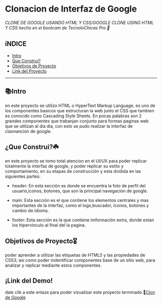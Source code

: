 # Clonacion de Interfaz de Google
###### CLONE DE GOOGLE USANDO HTML Y CSS/GOOGLE CLONE USING HTML Y CSS hecho en el bootcam de TecnoloChicas Pro 🌿

## íNDICE
* [Intro](https://github.com/BytiaChanCen/GOOGLE-CLONE/edit/main/README.md#intro)
* [Que Construi?](https://github.com/BytiaChanCen/GOOGLE-CLONE/edit/main/README.md#que-construi%EF%B8%8F)
* [Objetivos de Proyecto](https://github.com/BytiaChanCen/GOOGLE-CLONE/edit/main/README.md#objetivos-de-proyecto%EF%B8%8F)
* [Link del Proyecto ](https://github.com/BytiaChanCen/GOOGLE-CLONE/edit/main/README.md#link-del-demo)
***
## 📚Intro
en este proyecto se utilizo HTML o HyperText Markup Language, es uno de los componentes basicos que estructuran la web junto el CSS que tambien es conocido como Cascading Style Sheets.
En pocas palabras son 2 grandes componentes que trabanjan conjunto para formas paginas web que se utilizan al dia dia, con esto se pudo realizar la interfaz de claonancion de google.

## ¿Que Construi?☘️
en este proyecto se tomo total atencion en el UI/UX para poder replicar totalmente la interfaz de google, y poder replicar su estilo y comportamiento, en su etapas de construcción y esta dvidida en las siguientes partes:

* header: En esta sección es donde se encuentra la foto de perfil del usuario,iconos, botones, que son la principal navegación de google.

* main: Esta sección es el que contiene los elementos centrales y mas importantes de la interfaz, como el logo,buscador, iconos, botones y cambio de idioma.

* footer: Esta sección es la que contiene imformación extra, donde estan los hipervinculo al final del la pagina.

## Objetivos de Proyecto🎖️
poder aprender a utilizar las etiquetas de HTML5 y las propiedades de CSS3; asi como poder indentificar componentes base de un sitio web, para analizar y replicar mediante estos componentes.

## ¡Link del Demo!
dale clik a este enlaze para poder vizualizar este proyecto terminado
👋[Clon de Google](https://bytiachancen.github.io/GOOGLE-CLONE/)



